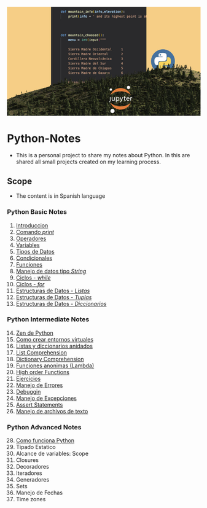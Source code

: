 ![Images](1641962814783.jpeg)
# Python-Notes
- This is a personal project to share my notes about Python. In this are shared all small projects created on my learning process.

## Scope
- The content is in Spanish language

### Python Basic Notes
1. [Introduccion](https://github.com/r3card0/Python-Notes/blob/main/PythonBasic/01_introduccion.ipynb)
2. [Comando *print*](https://github.com/r3card0/Python-Notes/blob/main/PythonBasic/02_comando-print.ipynb)
3. [Operadores](https://github.com/r3card0/Python-Notes/blob/main/PythonBasic/03_operadores.ipynb)
4. [Variables](https://github.com/r3card0/Python-Notes/blob/main/PythonBasic/04_variables.ipynb)
5. [Tipos de Datos](https://github.com/r3card0/Python-Notes/blob/main/PythonBasic/05_tipos-de-datos.ipynb)
6. [Condicionales](https://github.com/r3card0/Python-Notes/blob/main/PythonBasic/06_condicionales.ipynb)
7. [Funciones](https://github.com/r3card0/Python-Notes/blob/main/PythonBasic/07_funciones.ipynb)
8. [Manejo de datos tipo *String*](https://github.com/r3card0/Python-Notes/blob/main/PythonBasic/08_tipos-de-datos-strings.ipynb)
9. [Ciclos - *while*](https://github.com/r3card0/Python-Notes/blob/main/PythonBasic/09_ciclo-while.ipynb)
10. [Ciclos - *for*](https://github.com/r3card0/Python-Notes/blob/main/PythonBasic/10_ciclo-for.ipynb)
11. [Estructuras de Datos - *Listas*](https://github.com/r3card0/Python-Notes/blob/main/PythonBasic/11_listas.ipynb)
12. [Estructuras de Datos - *Tuplas*](https://github.com/r3card0/Python-Notes/blob/main/PythonBasic/12_tuplas.ipynb)
13. [Estructuras de Datos - *Diccionarios*](https://github.com/r3card0/Python-Notes/blob/main/PythonBasic/13_diccionarios.ipynb)

### Python Intermediate Notes
14. [Zen de Python](https://github.com/r3card0/Python-Notes/blob/main/PythonIntermediate/14_informacion-general.ipynb)
15. [Como crear entornos virtuales](https://github.com/r3card0/Python-Notes/blob/main/PythonIntermediate/15_entornos_virtuales.ipynb)
16. [Listas y diccionarios anidados](https://github.com/r3card0/Python-Notes/blob/main/PythonIntermediate/16_listas-diccionarios-anidados.ipynb)
17. [List Comprehension](https://github.com/r3card0/Python-Notes/blob/main/PythonIntermediate/17_list_comprehensions.ipynb)
18. [Dictionary Comprehension](https://github.com/r3card0/Python-Notes/blob/main/PythonIntermediate/18_dictionary_comprehension.ipynb)
19. [Funciones anonimas (Lambda)](https://github.com/r3card0/Python-Notes/blob/main/PythonIntermediate/19_lambda-funciones-anonimas.ipynb)
20. [High order Functions](https://github.com/r3card0/Python-Notes/blob/main/PythonIntermediate/20_High-order-functions-filter-map-reduce.ipynb)
21. [Ejercicios](https://github.com/r3card0/Python-Notes/blob/main/PythonIntermediate/21_ejercicios-funciones-listas-diccionarios.ipynb)
22. [Manejo de Errores](https://github.com/r3card0/Python-Notes/blob/main/PythonIntermediate/22_manejo-de-errores.ipynb)
23. [Debuggin](https://github.com/r3card0/Python-Notes/blob/main/PythonIntermediate/23_Debugging_Depuracion.ipynb)
24. [Manejo de Excepciones](https://github.com/r3card0/Python-Notes/blob/main/PythonIntermediate/24_manejo-excepciones.ipynb)
25. [Assert Statements](https://github.com/r3card0/Python-Notes/blob/main/PythonIntermediate/25_Assert_Statements.ipynb)
26. [Manejo de archivos de texto](https://github.com/r3card0/Python-Notes/blob/main/PythonIntermediate/26_Archivos_de_texto.ipynb)

### Python Advanced Notes
28. [Como funciona Python](https://github.com/r3card0/Python-Notes/blob/main/PythonProfessional/28_Como_funciona_python.ipynb)
29. Tipado Estatico
30. Alcance de variables: Scope
31. Closures
32. Decoradores
33. Iteradores
34. Generadores
35. Sets
36. Manejo de Fechas
37. Time zones




